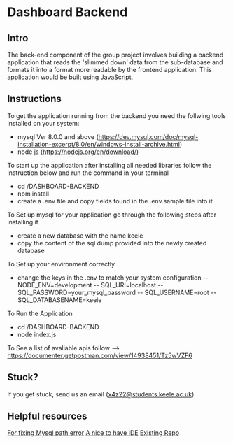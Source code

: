 # Dashboard Backend

## Intro

The back-end component of the group project involves building a backend application that reads the 'slimmed down' data from the sub-database and formats it into a format more readable by the frontend application. This application would be built using JavaScript.

## Instructions

To get the application running from the backend you need the follwing tools installed on your system:

- mysql Ver 8.0.0 and above (https://dev.mysql.com/doc/mysql-installation-excerpt/8.0/en/windows-install-archive.html)
- node js (https://nodejs.org/en/download/)

To start up the application after installing all needed libraries follow the instruction below and run the command in your terminal

- cd /DASHBOARD-BACKEND
- npm install
- create a .env file and copy fields found in the .env.sample file into it

To Set up mysql for your application go through the following steps after installing it

- create a new database with the name keele
- copy the content of the sql dump provided into the newly created database

To Set up your environment correctly

- change the keys in the .env to match your system configuration
  -- NODE_ENV=development
  -- SQL_URI=localhost
  -- SQL_PASSWORD=your_mysql_password
  -- SQL_USERNAME=root
  -- SQL_DATABASENAME=keele

To Run the Application

- cd /DASHBOARD-BACKEND
- node index.js

To See a list of avaliable apis follow --> https://documenter.getpostman.com/view/14938451/Tz5wVZF6

## Stuck?

If you get stuck, send us an email (x4z22@students.keele.ac.uk)

## Helpful resources

[For fixing Mysql path error](https://www.youtube.com/watch?v=-rzQv9DLfDo)
[A nice to have IDE](https://code.visualstudio.com/download)
[Existing Repo](https://github.com/TVCC-GROUP2/Dashboard-Backend.git)
